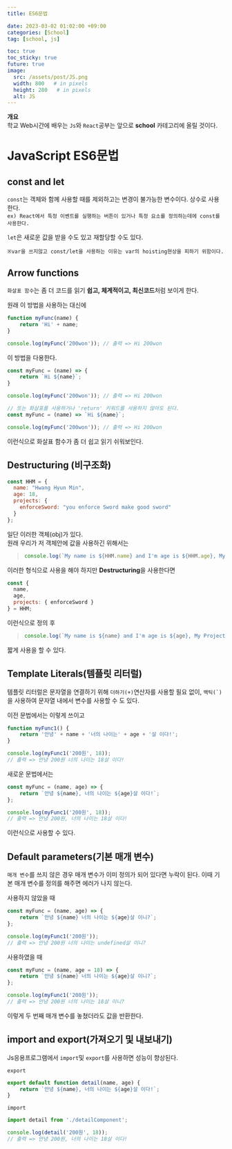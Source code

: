 ```yaml
---
title: ES6문법

date: 2023-03-02 01:02:00 +09:00
categories: [School]
tag: [school, js]

toc: true
toc_sticky: true
future: true
image:
  src: /assets/post/JS.png
  width: 800   # in pixels
  height: 280   # in pixels
  alt: JS
---
```


**개요**  
학교 Web시간에 배우는 `Js`와 `React`공부는 앞으로 **school** 카테고리에 올릴 것이다.  
  

# JavaScript ES6문법

## const and let
`const`는 객체와 함께 사용할 때를 제외하고는 변경이 불가능한 변수이다. 상수로 사용한다.  
`ex) React에서 특정 이벤트를 실행하는 버튼이 있거나 특정 요소를 정의하는데에 const를 사용한다.`
<br />

`let`은 새로운 값을 받을 수도 있고 재할당할 수도 있다.
<br />

`※var을 쓰지않고 const/let을 사용하는 이유는 var의 hoisting현상을 피하기 위함이다.`

## Arrow functions
`화살표 함수`는 좀 더 코드를 읽기 **쉽고, 체계적이고, 최신코드**처럼 보이게 한다.

원래 이 방법을 사용하는 대신에
```js
function myFunc(name) {
	return 'Hi' + name;
}

console.log(myFunc('200won')); // 출력 => Hi 200won
```
이 방법을 다용한다.
```js
const myFunc = (name) => {
	return `Hi ${name}`;
}

console.log(myFunc('200won')); // 출력 => Hi 200won

// 또는 화살표를 사용하거나 'return' 키워드를 사용하지 않아도 된다.
const myFunc = (name) => `Hi ${name}`;

console.log(myFunc('200won')); // 출력 => Hi 200won
```
이런식으로 화살표 함수가 좀 더 쉽고 읽기 쉬워보인다.

## Destructuring (비구조화)
```js
const HHM = {
  name: "Hwang Hyun Min",
  age: 18,
  projects: {
    enforceSword: "you enforce Sword make good sword"
  }
};
```
일단 이러한 객체(obj)가 있다.  
원래 우리가 저 객체안에 값을 사용하긴 위해서는
>```js
>console.log(`My name is ${HHM.name} and I'm age is ${HHM.age}, My Project ${HHM.enforceSword}`)
>```
이러한 형식으로 사용을 해야 하지만 **Destructuring**을 사용한다면  
```js
const {
  name,
  age,
  projects: { enforceSword }
} = HHM;
```
이런식으로 정의 후
>```js
>console.log(`My name is ${name} and I'm age is ${age}, My Project ${enforceSword}`);
>```
짧게 사용을 할 수 있다.

## Template Literals(템플릿 리터럴)
템플릿 리터럴은 문자열을 연결하기 위해 `더하기(+)`연산자를 사용할 필요 없이, ``` 백틱(`) ```을 사용하여 문자열 내에서 변수를 사용할 수 도 있다.

이전 문법에서는 이렇게 쓰이고
```js
function myFunc1() {
	return '안녕' + name + '너의 나이는' + age + '살 이다!'; 
}

console.log(myFunc1('200원', 18));
// 출력 => 안녕 200원 너의 나이는 18살 이다!
```
새로운 문법에서는
```js
const myFunc = (name, age) => {
	return `안녕 ${name}, 너의 나이는 ${age}살 이다!`; 
};

console.log(myFunc1('200원', 18));
// 출력 => 안녕 200원, 너의 나이는 18살 이다!
```
이런식으로 사용할 수 있다.

## Default parameters(기본 매개 변수)
`매개 변수`를 쓰지 않은 경우 매개 변수가 이미 정의가 되어 있다면 누락이 된다. 이때 기본 매개 변수를 정의를 해주면 에러가 나지 않는다.

사용하지 않았을 때
```js
const myFunc = (name, age) => {
	return `안녕 ${name} 너의 나이는 ${age}살 이니?`; 
};

console.log(myFunc1('200원'));
// 출력 => 안녕 200원 너의 나이는 undefined살 이니?
```

사용하였을 때
```js
const myFunc = (name, age = 18) => {
	return `안녕 ${name} 너의 나이는 ${age}살 이니?`; 
};

console.log(myFunc1('200원'));
// 출력 => 안녕 200원 너의 나이는 18살 이니?
```

이렇게 두 번째 매개 변수를 놓쳤더라도 값을 반환한다.

## import and export(가져오기 및 내보내기)
Js응용프로그램에서 `import`및 `export`를 사용하면 성능이 향상된다.

`export`
```js
export default function detail(name, age) {
	return `안녕 ${name}, 너의 나이는 ${age}살 이다!`;
}
```

`import`
```js
import detail from './detailComponent';

console.log(detail('200원', 18));
// 출력 => 안녕 200원, 너의 나이는 18살 이다!
```